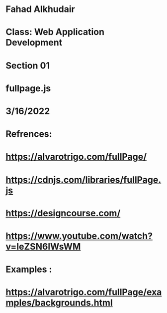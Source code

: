 # Fahad Alkhudair

# Class: Web Application Development

# Section 01

# fullpage.js

# 3/16/2022

# Refrences:

# https://alvarotrigo.com/fullPage/

# https://cdnjs.com/libraries/fullPage.js

# https://designcourse.com/

# https://www.youtube.com/watch?v=IeZSN6lWsWM

# Examples :

# https://alvarotrigo.com/fullPage/examples/backgrounds.html

